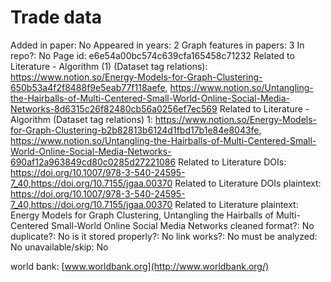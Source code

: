 # Trade data

Added in paper: No
Appeared in years: 2
Graph features in papers: 3
In repo?: No
Page id: e6e54a00bc574c639cfa165458c71232
Related to Literature - Algorithm (1) (Dataset tag relations): https://www.notion.so/Energy-Models-for-Graph-Clustering-650b53a4f2f8488f9e5eab77f118aefe, https://www.notion.so/Untangling-the-Hairballs-of-Multi-Centered-Small-World-Online-Social-Media-Networks-8d6315c26f82480cb56a0256ef7ec569
Related to Literature - Algorithm (Dataset tag relations) 1: https://www.notion.so/Energy-Models-for-Graph-Clustering-b2b82813b6124d1fbd17b1e84e8043fe, https://www.notion.so/Untangling-the-Hairballs-of-Multi-Centered-Small-World-Online-Social-Media-Networks-690af12a963849cd80c0285d27221086
Related to Literature DOIs: https://doi.org/10.1007/978-3-540-24595-7_40,https://doi.org/10.7155/jgaa.00370
Related to Literature DOIs plaintext: https://doi.org/10.1007/978-3-540-24595-7_40,https://doi.org/10.7155/jgaa.00370
Related to Literature plaintext: Energy Models for Graph Clustering, Untangling the Hairballs of Multi-Centered Small-World Online Social Media Networks
cleaned format?: No
duplicate?: No
is it stored properly?: No
link works?: No
must be analyzed: No
unavailable/skip: No

world bank: [www.worldbank.org](http://www.worldbank.org/)
